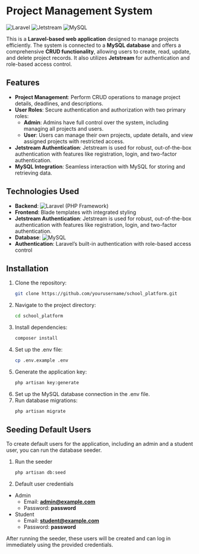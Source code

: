 # Project Management System

![Laravel](https://img.shields.io/badge/Laravel-v8.x-orange) ![Jetstream](https://img.shields.io/badge/Jetstream-v2.x-brightgreen) ![MySQL](https://img.shields.io/badge/MySQL-v5.x-blue)

This is a **Laravel-based web application** designed to manage projects efficiently. The system is connected to a **MySQL database** and offers a comprehensive **CRUD functionality**, allowing users to create, read, update, and delete project records. It also utilizes **Jetstream** for authentication and role-based access control.

## Features
- **Project Management**: Perform CRUD operations to manage project details, deadlines, and descriptions.
- **User Roles**: Secure authentication and authorization with two primary roles:
  - **Admin**: Admins have full control over the system, including managing all projects and users.
  - **User**: Users can manage their own projects, update details, and view assigned projects with restricted access.
- **Jetstream Authentication**: Jetstream is used for robust, out-of-the-box authentication with features like registration, login, and two-factor authentication.
- **MySQL Integration**: Seamless interaction with MySQL for storing and retrieving data.


## Technologies Used

- **Backend**: ![Laravel](https://img.shields.io/badge/Laravel-8.x-ff2d20) (PHP Framework)
- **Frontend**: Blade templates with integrated styling
- **Jetstream Authentication**: Jetstream is used for robust, out-of-the-box authentication with features like registration, login, and two-factor authentication.
- **Database**: ![MySQL](https://img.shields.io/badge/MySQL-v5.x-blue)
- **Authentication**: Laravel’s built-in authentication with role-based access control

## Installation

1. Clone the repository:
   ```bash
   git clone https://github.com/yourusername/school_platform.git
2. Navigate to the project directory:
   ```bash
   cd school_platform
3. Install dependencies:
   ```bash
   composer install
4. Set up the .env file:
   ```bash
   cp .env.example .env
5. Generate the application key:
   ```bash
   php artisan key:generate
6. Set up the MySQL database connection in the .env file.
7. Run database migrations:
   ```bash
   php artisan migrate

## Seeding Default Users
To create default users for the application, including an admin and a student user, you can run the database seeder.

1. Run the seeder
   ```bash
   php artisan db:seed
2. Default user credentials
- Admin
  - Email: **admin@example.com**
  - Password: **password**
- Student
  - Email: **student@example.com**
  - Password: **password**

After running the seeder, these users will be created and can log in immediately using the provided credentials.


